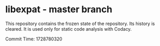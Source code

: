 # libexpat - master branch

This repository contains the frozen state of the repository.
Its history is cleared. It is used only for static code
analysis with Codacy.

Commit Time: 1728780320